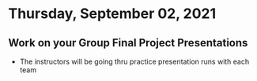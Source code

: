 # Thursday, September 02, 2021

## Work on your Group Final Project Presentations
- The instructors will be going thru practice presentation runs with each team


